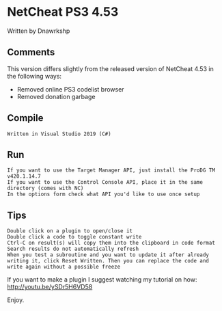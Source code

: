 # NetCheat PS3 4.53

Written by Dnawrkshp

## Comments

This version differs slightly from the released version of NetCheat 4.53 in the following ways:

 - Removed online PS3 codelist browser
 - Removed donation garbage

## Compile

	Written in Visual Studio 2019 (C#)

## Run

	If you want to use the Target Manager API, just install the ProDG TM v420.1.14.7
	If you want to use the Control Console API, place it in the same directory (comes with NC)
	In the options form check what API you'd like to use once setup
	
## Tips

	Double click on a plugin to open/close it
	Double click a code to toggle constant write
	Ctrl-C on result(s) will copy them into the clipboard in code format
	Search results do not automatically refresh
	When you test a subroutine and you want to update it after already writing it, click Reset Written. Then you can replace the code and write again without a possible freeze


If you want to make a plugin I suggest watching my tutorial on how:
	http://youtu.be/ySDr5H6VD58
	
Enjoy.
